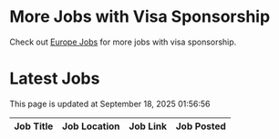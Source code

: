 # More Jobs with Visa Sponsorship

Check out [Europe Jobs](https://github.com/sureshparimi/europejobs#latest-jobs) for more jobs with visa sponsorship.

# Latest Jobs

This page is updated at September 18, 2025 01:56:56

| Job Title | Job Location | Job Link | Job Posted |
| --- | --- | --- | --- |

